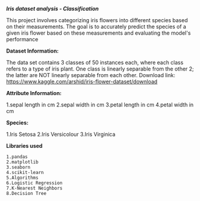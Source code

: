 ***Iris dataset analysis - Classification***

This project involves categorizing iris flowers into different species based on their measurements. The goal is to accurately predict the species of a given iris flower based on these measurements and evaluating the model's performance


**Dataset Information:**

The data set contains 3 classes of 50 instances each, where each class refers to a type of iris plant. One class is linearly separable from the other 2; the latter are NOT linearly separable from each other.
Download link: https://www.kaggle.com/arshid/iris-flower-dataset/download

**Attribute Information:**

 1.sepal length in cm
 2.sepal width in cm
 3.petal length in cm
 4.petal width in cm

**Species:**

 1.Iris Setosa
 2.Iris Versicolour 
 3.Iris Virginica


**Libraries used**

    1.pandas
    2.matplotlib
    3.seaborn
    4.scikit-learn
    5.Algorithms
    6.Logistic Regression
    7.K-Nearest Neighbors
    8.Decision Tree

